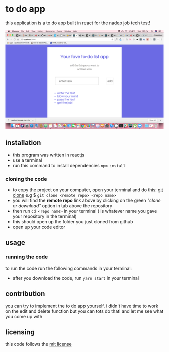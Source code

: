 # to do app
this application is a to do app built in react for the nadep job tech test!

![picture](img/screenshot.png)

## installation
* this program was written in reactjs
* use a terminal
* run this command to install dependencies `npm install`


### cloning the code
* to copy the project on your computer, open your terminal and do this: [git clone](https://github.com/afope/to-do-app-react.git) e.g $ `git clone <remote repo> <repo name>`
* you will find the **remote repo** link above by clicking on the green *"clone or download"* option in tab above the repository
* then run `cd <repo name>` in your terminal (*<repo name>* is whatever name you gave your repository in the terminal)
* this should open up the folder you just cloned from github
* open up your code editor


## usage
### running the code

to run the code run the following commands in your terminal:
* after you download the code, run `yarn start` in your terminal

## contribution
you can try to implement the to do app yourself. i didn't have time to work on the edit and delete function but you can tots do that! and let me see what you come up with

## licensing
this code follows the [mit license](https://github.com/angular/angular.js/blob/master/LICENSE)
